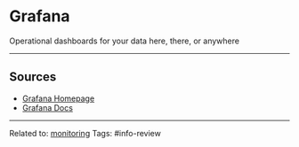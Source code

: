 # Grafana
Operational dashboards for your data here, there, or anywhere

<hr>

## Sources
* [Grafana Homepage](https://grafana.com)
* [Grafana Docs](https://grafana.com/docs/)

<hr>

Related to: [monitoring](monitoring)
Tags: #info-review 